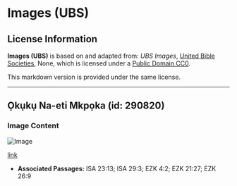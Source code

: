 # Images (UBS)

## License Information

**Images (UBS)** is based on and adapted from: _UBS Images_, [United Bible Societies](https://unitedbiblesocieties.org/), None, which is licensed under a [Public Domain CC0](https://creativecommons.org/public-domain/cc0/).

This markdown version is provided under the same license.



--------------------------------

## Ọkụkụ Na-eti Mkpọka (id: 290820)

### Image Content

![Image](https://cdn.aquifer.bible/aquifer-content/resources/Media/WEB-0398_battering_ram.jpg)

[link](https://cdn.aquifer.bible/aquifer-content/resources/Media/WEB-0398_battering_ram.jpg)

* **Associated Passages:** ISA 23:13; ISA 29:3; EZK 4:2; EZK 21:27; EZK 26:9

